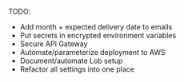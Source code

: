 TODO:
* Add month + expected delivery date to emails
* Put secrets in encrypted environment variables
* Secure API Gateway
* Automate/parameterize deployment to AWS
* Document/automate Lob setup
* Refactor all settings into one place
